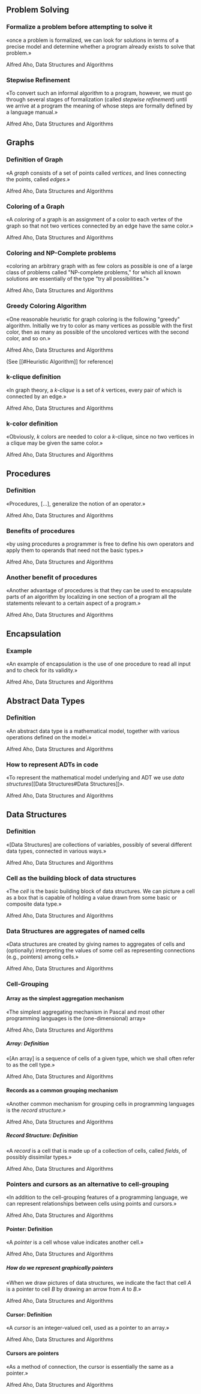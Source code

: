## Problem Solving

### Formalize a problem before attempting to solve it

«once a problem is formalized, we can look for solutions in terms of a precise model and determine whether a program already exists to solve that problem.»

Alfred Aho, Data Structures and Algorithms

### Stepwise Refinement

«To convert such an informal algorithm to a program, however, we must go through several stages of formalization (called _stepwise refinement_) until we arrive at a program the meaning of whose steps are formally defined by a language manual.»

Alfred Aho, Data Structures and Algorithms

## Graphs

### Definition of Graph

«A _graph_ consists of a set of points called _vertices_, and lines connecting the points, called _edges_.»

Alfred Aho, Data Structures and Algorithms

### Coloring of a Graph

«A _coloring_ of a graph is an assignment of a color to each vertex of the graph so that not two vertices connected by an edge have the same color.»

Alfred Aho, Data Structures and Algorithms

### Coloring and NP-Complete problems

«coloring an arbitrary graph with as few colors as possible is one of a large class of problems called "NP-complete problems," for which all known solutions are essentially of the type "try all possibilities."»

Alfred Aho, Data Structures and Algorithms

### Greedy Coloring Algorithm

«One reasonable heuristic for graph coloring is the following "greedy" algorithm. Initially we try to color as many vertices as possible with the first color, then as many as possible of the uncolored vertices with the second color, and so on.»

Alfred Aho, Data Structures and Algorithms

(See [[#Heuristic Algorithm]] for reference)

### k-clique definition

«In graph theory, a _k-clique_ is a set of _k_ vertices, every pair of which is connected by an edge.»

Alfred Aho, Data Structures and Algorithms

### k-color definition

«Obviously, _k_ colors are needed to color a _k_-clique, since no two vertices in a clique may be given the same color.»

Alfred Aho, Data Structures and Algorithms

## Procedures

### Definition

«Procedures, [...], generalize the notion of an operator.»

Alfred Aho, Data Structures and Algorithms

### Benefits of procedures

«by using procedures a programmer is free to define his own operators and apply them to operands that need not the basic types.»

Alfred Aho, Data Structures and Algorithms

### Another benefit of procedures

«Another advantage of procedures is that they can be used to encapsulate parts of an algorithm by localizing in one section of a program all the statements relevant to a certain aspect of a program.»

Alfred Aho, Data Structures and Algorithms

## Encapsulation

### Example

«An example of encapsulation is the use of one procedure to read all input and to check for its validity.»

Alfred Aho, Data Structures and Algorithms

## Abstract Data Types

### Definition

«An abstract data type is a mathematical model, together with various operations defined on the model.»

Alfred Aho, Data Structures and Algorithms

### How to represent ADTs in code

«To represent the mathematical model underlying and ADT we use _data structures_[[Data Structures#Data Structures]]».

Alfred Aho, Data Structures and Algorithms

## Data Structures

### Definition

«[Data Structures] are collections of variables, possibly of several different data types, connected in various ways.»

Alfred Aho, Data Structures and Algorithms

### Cell as the building block of data structures

«The _cell_ is the basic building block of data structures. We can picture a cell as a box that is capable of holding a value drawn from some basic or composite data type.»

Alfred Aho, Data Structures and Algorithms

### Data Structures are aggregates of named cells

«Data structures are created by giving names to aggregates of cells and (optionally) interpreting the values of some cell as representing connections (e.g., pointers) among cells.»

Alfred Aho, Data Structures and Algorithms

### Cell-Grouping

#### Array as the simplest aggregation mechanism

«The simplest aggregating mechanism in Pascal and most other programming languages is the (one-dimensional) array»

Alfred Aho, Data Structures and Algorithms

##### Array: Definition

«[An array] is a sequence of cells of a given type, which we shall often refer to as the cell type.»

Alfred Aho, Data Structures and Algorithms

#### Records as a common grouping mechanism

«Another common mechanism for grouping cells in programming languages is the _record structure_.»

Alfred Aho, Data Structures and Algorithms

##### Record Structure: Definition

«A _record_ is a cell that is made up of a collection of cells, called _fields_, of possibly dissimilar types.»

Alfred Aho, Data Structures and Algorithms

### Pointers and cursors as an alternative to cell-grouping

«In addition to the cell-grouping features of a programming language, we can represent relationships between cells using points and cursors.»

Alfred Aho, Data Structures and Algorithms

#### Pointer: Definition

«A _pointer_ is a cell whose value indicates another cell.»

Alfred Aho, Data Structures and Algorithms

##### How do we represent graphically pointers

«When we draw pictures of data structures, we indicate the fact that cell _A_ is a pointer to cell _B_ by drawing an arrow from _A_ to _B_.»

Alfred Aho, Data Structures and Algorithms

#### Cursor: Definition

«A _cursor_ is an integer-valued cell, used as a pointer to an array.»

Alfred Aho, Data Structures and Algorithms

#### Cursors are pointers

«As a method of connection, the cursor is essentially the same as a pointer.»

Alfred Aho, Data Structures and Algorithms